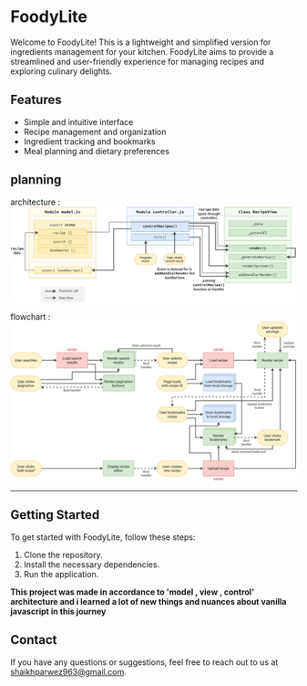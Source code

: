 # FoodyLite

Welcome to FoodyLite! This is a lightweight and simplified version for ingredients management for your kitchen. FoodyLite aims to provide a streamlined and user-friendly experience for managing recipes and exploring culinary delights.

## Features

- Simple and intuitive interface
- Recipe management and organization
- Ingredient tracking and bookmarks
- Meal planning and dietary preferences

## planning

architecture :
![architecture](foodyLite-architecture.png)

flowchart :
![flow](foodyLite-flowchart.png)

---

## Getting Started

To get started with FoodyLite, follow these steps:

1. Clone the repository.
2. Install the necessary dependencies.
3. Run the application.

**This project was made in accordance to 'model , view , control' architecture and i learned a lot of new things and nuances about vanilla javascript in this journey**

## Contact

If you have any questions or suggestions, feel free to reach out to us at [shaikhparwez963@gmail.com](mailto:shaikhparwez963@gmail.com).
